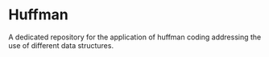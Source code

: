 # Huffman
A dedicated repository for the application of huffman coding addressing the use of different data structures.

 

